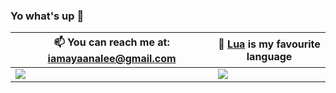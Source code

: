 ### Yo what's up 👋





 📫 You can reach me at: iamayaanalee@gmail.com | 🎏 [Lua](https://lua.org) is my favourite language
--- | ---
![](https://github-readme-stats.vercel.app/api?username=RuskyDev&show_icons=true&theme=tokyonight) | ![](https://github-readme-stats.vercel.app/api/top-langs/?username=RuskyDev&show_icons=true&theme=tokyonight&layout=compact&langs_count=8)
